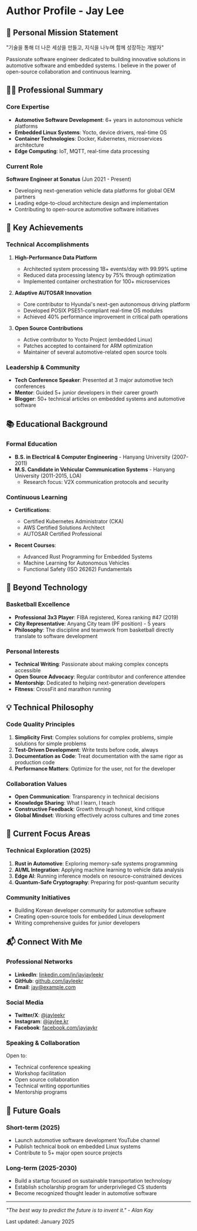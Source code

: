 # Author Profile - Jay Lee

## 🎯 Personal Mission Statement

"기술을 통해 더 나은 세상을 만들고, 지식을 나누며 함께 성장하는 개발자"

Passionate software engineer dedicated to building innovative solutions in automotive software and embedded systems. I believe in the power of open-source collaboration and continuous learning.

## 👨‍💻 Professional Summary

### Core Expertise
- **Automotive Software Development**: 6+ years in autonomous vehicle platforms
- **Embedded Linux Systems**: Yocto, device drivers, real-time OS
- **Container Technologies**: Docker, Kubernetes, microservices architecture
- **Edge Computing**: IoT, MQTT, real-time data processing

### Current Role
**Software Engineer at Sonatus** (Jun 2021 - Present)
- Developing next-generation vehicle data platforms for global OEM partners
- Leading edge-to-cloud architecture design and implementation
- Contributing to open-source automotive software initiatives

## 🌟 Key Achievements

### Technical Accomplishments
1. **High-Performance Data Platform**
   - Architected system processing 1B+ events/day with 99.99% uptime
   - Reduced data processing latency by 75% through optimization
   - Implemented container orchestration for 100+ microservices

2. **Adaptive AUTOSAR Innovation**
   - Core contributor to Hyundai's next-gen autonomous driving platform
   - Developed POSIX PSE51-compliant real-time OS modules
   - Achieved 40% performance improvement in critical path operations

3. **Open Source Contributions**
   - Active contributor to Yocto Project (embedded Linux)
   - Patches accepted to containerd for ARM optimization
   - Maintainer of several automotive-related open source tools

### Leadership & Community
- **Tech Conference Speaker**: Presented at 3 major automotive tech conferences
- **Mentor**: Guided 5+ junior developers in their career growth
- **Blogger**: 50+ technical articles on embedded systems and automotive software

## 📚 Educational Background

### Formal Education
- **B.S. in Electrical & Computer Engineering** - Hanyang University (2007-2011)
- **M.S. Candidate in Vehicular Communication Systems** - Hanyang University (2011-2015, LOA)
  - Research focus: V2X communication protocols and security

### Continuous Learning
- **Certifications**:
  - Certified Kubernetes Administrator (CKA)
  - AWS Certified Solutions Architect
  - AUTOSAR Certified Professional

- **Recent Courses**:
  - Advanced Rust Programming for Embedded Systems
  - Machine Learning for Autonomous Vehicles
  - Functional Safety (ISO 26262) Fundamentals

## 🏀 Beyond Technology

### Basketball Excellence
- **Professional 3x3 Player**: FIBA registered, Korea ranking #47 (2019)
- **City Representative**: Anyang City team (PF position) - 5 years
- **Philosophy**: The discipline and teamwork from basketball directly translate to software development

### Personal Interests
- **Technical Writing**: Passionate about making complex concepts accessible
- **Open Source Advocacy**: Regular contributor and conference attendee
- **Mentorship**: Dedicated to helping next-generation developers
- **Fitness**: CrossFit and marathon running

## 💡 Technical Philosophy

### Code Quality Principles
1. **Simplicity First**: Complex solutions for complex problems, simple solutions for simple problems
2. **Test-Driven Development**: Write tests before code, always
3. **Documentation as Code**: Treat documentation with the same rigor as production code
4. **Performance Matters**: Optimize for the user, not for the developer

### Collaboration Values
- **Open Communication**: Transparency in technical decisions
- **Knowledge Sharing**: What I learn, I teach
- **Constructive Feedback**: Growth through honest, kind critique
- **Global Mindset**: Working effectively across cultures and time zones

## 🚀 Current Focus Areas

### Technical Exploration (2025)
1. **Rust in Automotive**: Exploring memory-safe systems programming
2. **AI/ML Integration**: Applying machine learning to vehicle data analysis
3. **Edge AI**: Running inference models on resource-constrained devices
4. **Quantum-Safe Cryptography**: Preparing for post-quantum security

### Community Initiatives
- Building Korean developer community for automotive software
- Creating open-source tools for embedded Linux development
- Writing comprehensive guides for junior developers

## 📬 Connect With Me

### Professional Networks
- **LinkedIn**: [linkedin.com/in/jayjayleekr](https://linkedin.com/in/jayjayleekr)
- **GitHub**: [github.com/jayleekr](https://github.com/jayleekr)
- **Email**: jay@example.com

### Social Media
- **Twitter/X**: [@jayleekr](https://twitter.com/jayleekr)
- **Instagram**: [@jaylee.kr](https://instagram.com/jaylee.kr)
- **Facebook**: [facebook.com/jayjaykr](https://facebook.com/jayjaykr)

### Speaking & Collaboration
Open to:
- Technical conference speaking
- Workshop facilitation
- Open source collaboration
- Technical writing opportunities
- Mentorship programs

## 🎯 Future Goals

### Short-term (2025)
- Launch automotive software development YouTube channel
- Publish technical book on embedded Linux systems
- Contribute to 5+ major open source projects

### Long-term (2025-2030)
- Build a startup focused on sustainable transportation technology
- Establish scholarship program for underprivileged CS students
- Become recognized thought leader in automotive software

---

*"The best way to predict the future is to invent it." - Alan Kay*

Last updated: January 2025